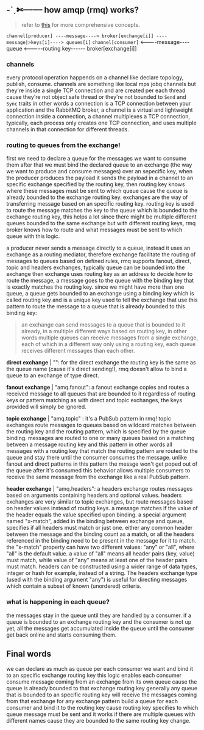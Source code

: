 

## -ˋˏ✄┈┈┈┈ how amqp (rmq) works?

> refer to [this](https://www.cloudamqp.com/blog/part4-rabbitmq-for-beginners-exchanges-routing-keys-bindings.html#:~:text=The%20routing%20key%20is%20a%20message%20attribute%20added%20to%20the,routing%20key%20of%20the%20message.) for more comprehensive concepts.

`channel[producer] ----message----> broker[exchange[i]] ----message|>keys[i]----> queues[i]`
`channel[consumer]` <----message---- queue <-----routing key------ broker[exchange[i]]

### channels

every protocol operation happends on a channel like declare topology, publish, consume. channels are something like local mps jobq channels but they're inside a single TCP connection and are created per each thread cause they're not object safe thread or they're not bounded to `Send` and `Sync` traits in other words a connection is a TCP connection between your application and the RabbitMQ broker, a channel is a virtual and lightweight connection inside a connection, a channel multiplexes a TCP connection, typically, each process only creates one TCP connection, and uses 
multiple channels in that connection for different threads. 

### routing to queues from the exchange!

first we need to declare a queue for the messages we want to consume them after that we must bind the declared queue to an exchange (the way we want to produce and consume messages) over an sepecific key, when the producer produces the payload it sends the payload in a channel to an specific exchange specified by the routing key, then routing key knows where these messages must be sent to which queue cause the queue is already bounded to the exchange routing key. exchanges are the way of transferring message based on an specific routing key. routing key is used to route the message matches the key to the queue which is bounded to the exchange routing key, this helps a lot since there might be multiple different queues bounded to the same exchange but with different routing keys, rmq broker knows how to route and what messages must be sent to which queue with this logic.

a producer never sends a message directly to a queue, instead it uses an exchange as a routing mediator, therefore exchange facilitate the routing of messages to queues based on defined rules, rmq supports fanout, direct, topic and headers exchanges, typically queue can be bounded into the exchange then exchange uses routing key as an address to decide how to route the message, a message goes to the queue with the binding key that is exactly matches the routing key. since we might have more than one queue, a queue gets bounded to an exchange using a binding key which is called routing key and is a unique key used to tell the exchange that use this pattern to route the message to a queue that is already bounded to this binding key:

> an exchange can send messages to a queue that is bounded to it already, in a multiple different ways based on routing key, in other words multiple queues can receive messages from a single exchange, each of which in a different way only using a routing key, each queue receives different messages than each other.

**direct exchange** | "": for the direct exchange the routing key is the same as the queue name (cause it's direct sending!), rmq doesn't allow to bind a queue to an exchange of type direct.

**fanout exchange** | "amq.fanout": a fanout exchange copies and routes a received message to all queues that are bounded to it regardless of routing keys or pattern matching as with direct and topic exchanges, the keys provided will simply be ignored.

**topic exchange** | "amq.topic" : it's a PubSub pattern in rmq! topic exchanges route messages to queues based on wildcard matches between the routing key and the routing pattern, which is specified by the queue binding. messages are routed to one or many queues based on a matching between a message routing key and this pattern in other words all messages with a routing key that match the routing pattern are routed to the queue and stay there until the consumer consumes the message. unlike fanout and direct patterns in this pattern the messge won't get poped out of the queue after it's consumed this behavior allows multiple consumers to receive the same message from the exchange like a real PubSub pattern.

**header exchange** | "amq.headers": a headers exchange routes messages based on arguments containing headers and optional values. headers exchanges are very similar to topic exchanges, but route messages based on header values instead of routing keys. a message matches if the value of the header equals the value specified upon binding. a special argument named "x-match", added in the binding between exchange and queue, specifies if all headers must match or just one. either any common header between the message and the binding count as a match, or all the headers referenced in the binding need to be present in the message for it to match. the "x-match" property can have two different values: "any" or "all", where "all" is the default value. a value of "all" means all header pairs (key, value) must match, while value of "any" means at least one of the header pairs must match. headers can be constructed using a wider range of data types, integer or hash for example, instead of a string. The headers exchange type (used with the binding argument "any") is useful for directing messages which contain a subset of known (unordered) criteria.

### what is happening in each queue?

the messages stay in the queue until they are handled by a consumer. if a queue is bounded to an exchange routing key and the consumer is not up yet, all the messages get accumulated inside the queue until the consumer get back online and starts consuming them.

## Final words

we can declare as much as queue per each consumer we want and bind it to an specific exchange routing key this logic enables each consumer consume message coming from an exchange from its own queue cause the queue is already bounded to that exchange routing key generally any queue that is bounded to an specific routing key will receive the messages coming from that exchange for any exchange pattern build a queue for each consumer and bind it to the routing key cause routing key specifies to which queue message must be sent and it works if there are multiple queues with different names cause they are bounded to the same routing key change.